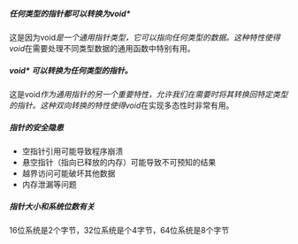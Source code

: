 
##### 任何类型的指针都可以转换为void*

这是因为void*是一个通用指针类型，它可以指向任何类型的数据。这种特性使得void*在需要处理不同类型数据的通用函数中特别有用。

##### void* 可以转换为任何类型的指针。

这是void*作为通用指针的另一个重要特性，允许我们在需要时将其转换回特定类型的指针。这种双向转换的特性使得void*在实现多态性时非常有用。

##### 指针的安全隐患

- 空指针引用可能导致程序崩溃  
- 悬空指针（指向已释放的内存）可能导致不可预知的结果  
- 越界访问可能破坏其他数据  
- 内存泄漏等问题

##### 指针大小和系统位数有关

16位系统是2个字节，32位系统是个4字节，64位系统是8个字节

